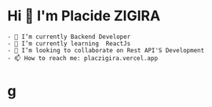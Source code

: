 # Hi 👋 I'm Placide ZIGIRA 
                                                                                




```
- 🔭 I’m currently Backend Developer
- 🌱 I’m currently learning  ReactJs
- 👯 I’m looking to collaborate on Rest API'S Development
- 📫 How to reach me: placzigira.vercel.app
```

# g
